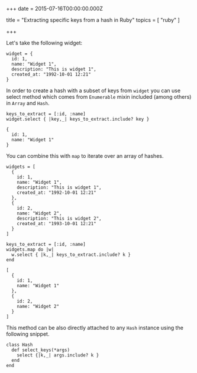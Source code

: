 
+++
date = 2015-07-16T00:00:00.000Z


title = "Extracting specific keys from a hash in Ruby"
topics = [ "ruby" ]

+++

Let's take the following widget:

    widget = {
      id: 1,
      name: "Widget 1",
      description: "This is widget 1",
      created_at: "1992-10-01 12:21"
    }

In order to create a hash with a subset of keys from `widget` you can use select
method which comes from `Enumerable` mixin included (among others) in `Array`
and `Hash`.

```
keys_to_extract = [:id, :name]
widget.select { |key,_| keys_to_extract.include? key }
```

```
{
  id: 1,
  name: "Widget 1"
}
```

You can combine this with `map` to iterate over an array of hashes.

```
widgets = [
  {
    id: 1,
    name: "Widget 1",
    description: "This is widget 1",
    created_at: "1992-10-01 12:21"
  },
  {
    id: 2,
    name: "Widget 2",
    description: "This is widget 2",
    created_at: "1993-10-01 12:21"
  }
]
```

```
keys_to_extract = [:id, :name]
widgets.map do |w|
  w.select { |k,_| keys_to_extract.include? k }
end
```

```
[
  {
    id: 1,
    name: "Widget 1"
  },
  {
    id: 2,
    name: "Widget 2"
  }
]
```

This method can be also directly attached to any `Hash` instance using the
following snippet.

```
class Hash
  def select_keys(*args)
    select {|k,_| args.include? k }
  end
end
```
